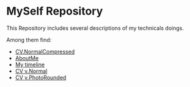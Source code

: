 # MySelf Repository
This Repository includes several descriptions of my technicals doings.

Among them find:
- [CV.NormalCompressed](./CV_compressed.pdf)
- [AboutMe](./AboutMeRuby.pdf)
- [My timeline](./myCV.md)
- [CV v.Normal](./CV.pdf)
- [CV v.PhotoRounded](./CV_rounded.pdf)

